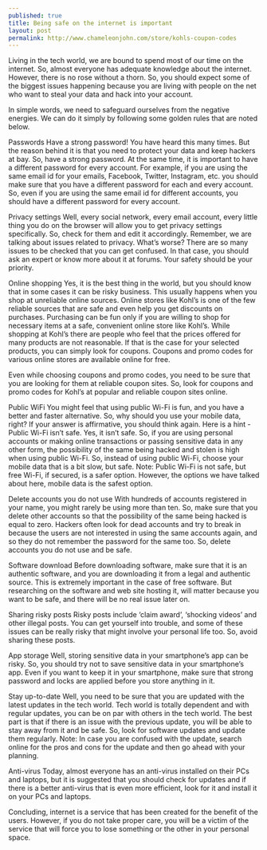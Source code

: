 ```yaml
---
published: true
title: Being safe on the internet is important
layout: post
permalink: http://www.chameleonjohn.com/store/kohls-coupon-codes
---
```

Living in the tech world, we are bound to spend most of our time on the internet. So, almost everyone has adequate knowledge about the internet. However, there is no rose without a thorn. 
So, you should expect some of the biggest issues happening because you are living with people on the net who want to steal your data and hack into your account. 

In simple words, we need to safeguard ourselves from the negative energies. We can do it simply by following some golden rules that are noted below.

Passwords
Have a strong password!
You have heard this many times. But the reason behind it is that you need to protect your data and keep hackers at bay. 
So, have a strong password. At the same time, it is important to have a different password for every account. 
For example, if you are using the same email id for your emails, Facebook, Twitter, Instagram, etc. you should make sure that you have a different password for each and every account. So, even if you are using the same email id for different accounts, you should have a different password for every account.

Privacy settings
Well, every social network, every email account, every little thing you do on the browser will allow you to get privacy settings specifically. 
So, check for them and edit it accordingly.
Remember, we are talking about issues related to privacy. What’s worse? There are so many issues to be checked that you can get confused. In that case, you should ask an expert or know more about it at forums. 
Your safety should be your priority.

Online shopping
Yes, it is the best thing in the world, but you should know that in some cases it can be risky business. This usually happens when you shop at unreliable online sources. Online stores like Kohl’s is one of the few reliable sources that are safe and even help you get discounts on purchases. Purchasing can be fun only if you are willing to shop for necessary items at a safe, convenient online store like Kohl’s.
While shopping at Kohl’s there are people who feel that the prices offered for many products are not reasonable. If that is the case for your selected products, you can simply look for coupons. Coupons and promo codes for various online stores are available online for free. 

Even while choosing coupons and promo codes, you need to be sure that you are looking for them at reliable coupon sites. So, look for coupons and promo codes for Kohl’s at popular and reliable coupon sites online.

Public WiFi
You might feel that using public Wi-Fi is fun, and you have a better and faster alternative. So, why should you use your mobile data, right?
If your answer is affirmative, you should think again. Here is a hint - Public Wi-Fi isn’t safe.
Yes, it isn’t safe. So, if you are using personal accounts or making online transactions or passing sensitive data in any other form, the possibility of the same being hacked and stolen is high when using public Wi-Fi.
So, instead of using public Wi-Fi, choose your mobile data that is a bit slow, but safe.
Note: Public Wi-Fi is not safe, but free Wi-Fi, if secured, is a safer option. However, the options we have talked about here, mobile data is the safest option. 

Delete accounts you do not use
With hundreds of accounts registered in your name, you might rarely be using more than ten. So, make sure that you delete other accounts so that the possibility of the same being hacked is equal to zero. 
Hackers often look for dead accounts and try to break in because the users are not interested in using the same accounts again, and so they do not remember the password for the same too.
So, delete accounts you do not use and be safe.

Software download
Before downloading software, make sure that it is an authentic software, and you are downloading it from a legal and authentic source. This is extremely important in the case of free software. But researching on the software and web site hosting it, will matter because you want to be safe, and there will be no real issue later on. 

Sharing risky posts
Risky posts include ‘claim award’, ‘shocking videos’ and other illegal posts. You can get yourself into trouble, and some of these issues can be really risky that might involve your personal life too. 
So, avoid sharing these posts.

App storage
Well, storing sensitive data in your smartphone’s app can be risky. So, you should try not to save sensitive data in your smartphone’s app. Even if you want to keep it in your smartphone, make sure that strong password and locks are applied before you store anything in it. 

Stay up-to-date
Well, you need to be sure that you are updated with the latest updates in the tech world. Tech world is totally dependent and with regular updates, you can be on par with others in the tech world. 
The best part is that if there is an issue with the previous update, you will be able to stay away from it and be safe.
So, look for software updates and update them regularly. 
Note: In case you are confused with the update, search online for the pros and cons for the update and then go ahead with your planning. 

Anti-virus
Today, almost everyone has an anti-virus installed on their PCs and laptops, but it is suggested that you should check for updates and if there is a better anti-virus that is even more efficient, look for it and install it on your PCs and laptops. 

Concluding, internet is a service that has been created for the benefit of the users. However, if you do not take proper care, you will be a victim of the service that will force you to lose something or the other in your personal space.